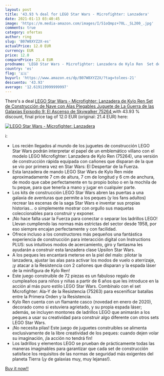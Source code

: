 ```yaml
---
layout: post
title: '43.93 % deal for LEGO Star Wars - Microfighter: Lanzadera'
date: 2021-01-13 03:40:45
image: 'https://m.media-amazon.com/images/I/51oQmpz+70L._SL200_.jpg'
comments: true
category: ofertas
author: ring
slug: 'B07W8XYZ2X-es'
actualPrice: 12.0 EUR
currency: EUR
price: 12.0
comparePrice: 21.4 EUR
prodname: 'LEGO Star Wars - Microfighter: Lanzadera de Kylo Ren  Set de Construcción de Nave con Alas Plegables  Juguete de La Guerra de las Galaxias Episodio 9: El Ascenso de Skywalker  75264 '
country: 'es'
flag: '🇪🇸'
buyurl: 'https://www.amazon.es/dp/B07W8XYZ2X/?tag=tolees-21'
descuento: '43.93'
average: '12.619119999999997'
---
```


There's a deal [LEGO Star Wars - Microfighter: Lanzadera de Kylo Ren  Set de Construcción de Nave con Alas Plegables  Juguete de La Guerra de las Galaxias Episodio 9: El Ascenso de Skywalker  75264 ](https://www.amazon.es/dp/B07W8XYZ2X/?tag=tolees-21)  with  43.93 % discount, final price tag of  12.0 EUR (original: 21.4 EUR) here:

[![LEGO Star Wars - Microfighter: Lanzadera](https://m.media-amazon.com/images/I/51oQmpz+70L._SL200_.jpg)](https://www.amazon.es/dp/B07W8XYZ2X/?tag=tolees-21)

ℹ️:

- Los recién llegados al mundo de los juguetes de construcción LEGO Star Wars podrán interpretar el papel de un emblemático villano con el modelo LEGO Microfighter: Lanzadera de Kylo Ren (75264), una versión de construcción rápida equipada con cañones que disparan de la que se vio por primera vez en Star Wars: El Despertar de la Fuerza.
- Esta lanzadera de mando LEGO Star Wars de Kylo Ren mide aproximadamente 7 cm de altura, 7 cm de longitud y 6 cm de anchura, de modo que cabe perfectamente en tu propio bolso o en la mochila de tu peque, para que tenerla a mano y jugar en cualquier parte.
- Los kits de construcción LEGO Star Wars abren las puertas a una galaxia de aventuras que permite a los peques (y los fans adultos) recrear las escenas de la saga Star Wars e inventar sus propias historias… o simplemente mostrar con orgullo sus maquetas coleccionables para construir y exponer.
- ¡No hace falta usar la Fuerza para conectar o separar los ladrillos LEGO! Llevan cumpliendo las normas más estrictas del sector desde 1958, por eso siempre encajan perfectamente y con facilidad.
- Ofrece incluso a los constructores más pequeños una fantástica experiencia de construcción para interacción digital con Instructions PLUS: sus intuitivos modos de acercamiento, giro y fantasma les ayudarán a construir esta lanzadera clase Upsilon Star Wars.
- A los peques les encantará meterse en la piel del malo: pilotar la lanzadera, ajustar las alas para activar los modos de vuelo o aterrizaje, ¡y atacar a la Resistencia con 2 cañones que disparan y la espada láser de la minifigura de Kylo Ren!
- Este juego construible de 72 piezas es un fabuloso regalo de cumpleaños para niños y niñas a partir de 6 años que les introduce en la acción al más puro estilo LEGO Star Wars. Combínalo con el set Microfighter: Ala-Y de la Resistencia (75263) para escenificar batallas entre la Primera Orden y la Resistencia.
- Kylo Ren cuenta con un flamante casco (novedad en enero de 2020), decorado como si estuviera agrietado, y su propia espada láser; además, se incluyen montones de ladrillos LEGO que animarán a los peques a usar su creatividad para construir algo diferente con otros sets LEGO Star Wars.
- ¡No necesita pilas! Este juego de juguetes construibles se alimenta exclusivamente de la libre creatividad de los peques: cuando dejen volar su imaginación, ¡la acción no tendrá fin!
- Los ladrillos y elementos LEGO se prueban de prácticamente todas las maneras imaginables para garantizar que cada set de construcción satisface los requisitos de las normas de seguridad más exigentes del planeta Tierra (¡y de galaxias muy, muy lejanas!).

[Buy it now!!](https://www.amazon.es/dp/B07W8XYZ2X/?tag=tolees-21)
